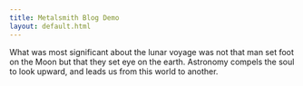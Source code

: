 ```yaml
---
title: Metalsmith Blog Demo
layout: default.html
---
```

What was most significant about the lunar voyage was not that man set foot on the Moon but that they set eye on the earth. Astronomy compels the soul to look upward, and leads us from this world to another.
